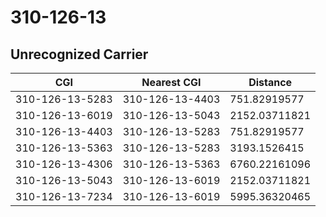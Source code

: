 # 310-126-13
## Unrecognized Carrier


| CGI | Nearest CGI | Distance |
|-----|-------------|----------|
| 310-126-13-5283 | 310-126-13-4403 | 751.82919577 |
| 310-126-13-6019 | 310-126-13-5043 | 2152.03711821 |
| 310-126-13-4403 | 310-126-13-5283 | 751.82919577 |
| 310-126-13-5363 | 310-126-13-5283 | 3193.1526415 |
| 310-126-13-4306 | 310-126-13-5363 | 6760.22161096 |
| 310-126-13-5043 | 310-126-13-6019 | 2152.03711821 |
| 310-126-13-7234 | 310-126-13-6019 | 5995.36320465 |
